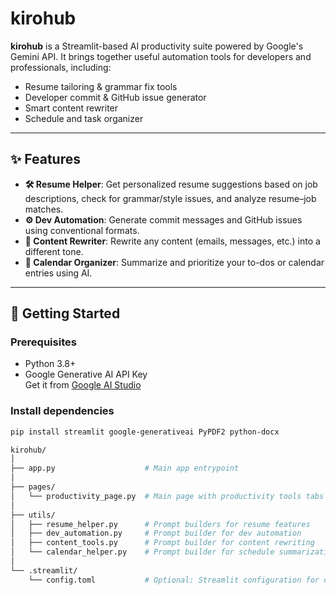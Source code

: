# kirohub

**kirohub** is a Streamlit-based AI productivity suite powered by Google's Gemini API. It brings together useful automation tools for developers and professionals, including:

- Resume tailoring & grammar fix tools
- Developer commit & GitHub issue generator
- Smart content rewriter
- Schedule and task organizer

---

## ✨ Features

- **🛠️ Resume Helper**: Get personalized resume suggestions based on job descriptions, check for grammar/style issues, and analyze resume–job matches.
- **⚙️ Dev Automation**: Generate commit messages and GitHub issues using conventional formats.
- **📝 Content Rewriter**: Rewrite any content (emails, messages, etc.) into a different tone.
- **📅 Calendar Organizer**: Summarize and prioritize your to-dos or calendar entries using AI.

---

## 🚀 Getting Started

### Prerequisites

- Python 3.8+
- Google Generative AI API Key  
  Get it from [Google AI Studio](https://makersuite.google.com/app/apikey)

### Install dependencies

```bash
pip install streamlit google-generativeai PyPDF2 python-docx

kirohub/
│
├── app.py                    # Main app entrypoint
│
├── pages/
│   └── productivity_page.py  # Main page with productivity tools tabs
│
├── utils/
│   ├── resume_helper.py      # Prompt builders for resume features
│   ├── dev_automation.py     # Prompt builder for dev automation
│   ├── content_tools.py      # Prompt builder for content rewriting
│   └── calendar_helper.py    # Prompt builder for schedule summarization
│
└── .streamlit/
    └── config.toml           # Optional: Streamlit configuration for deployment
